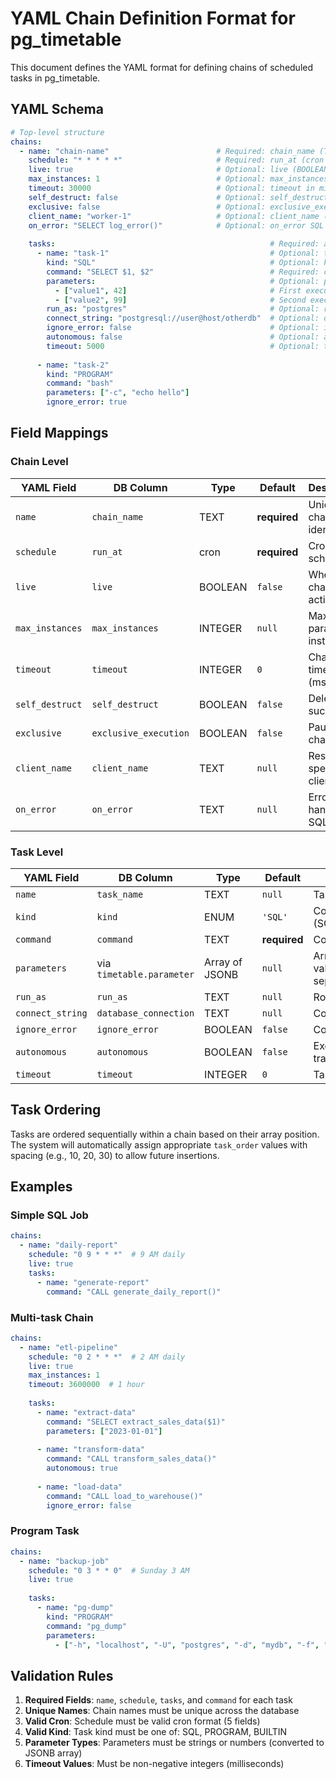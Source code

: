 # YAML Chain Definition Format for pg_timetable

This document defines the YAML format for defining chains of scheduled tasks in pg_timetable.

## YAML Schema

```yaml
# Top-level structure
chains:
  - name: "chain-name"                        # Required: chain_name (TEXT, unique)
    schedule: "* * * * *"                     # Required: run_at (cron format)
    live: true                                # Optional: live (BOOLEAN), default: false
    max_instances: 1                          # Optional: max_instances (INTEGER)
    timeout: 30000                            # Optional: timeout in milliseconds (INTEGER)
    self_destruct: false                      # Optional: self_destruct (BOOLEAN), default: false
    exclusive: false                          # Optional: exclusive_execution (BOOLEAN), default: false  
    client_name: "worker-1"                   # Optional: client_name (TEXT)
    on_error: "SELECT log_error()"            # Optional: on_error SQL (TEXT)
    
    tasks:                                                # Required: array of tasks
      - name: "task-1"                                    # Optional: task_name (TEXT)
        kind: "SQL"                                       # Optional: kind (SQL|PROGRAM|BUILTIN), default: SQL
        command: "SELECT $1, $2"                          # Required: command (TEXT)
        parameters:                                       # Optional: parameters (array of execution parameters)
          - ["value1", 42]                                # First execution with these parameters
          - ["value2", 99]                                # Second execution with different parameters
        run_as: "postgres"                                # Optional: run_as (TEXT) - role for SET ROLE
        connect_string: "postgresql://user@host/otherdb"  # Optional: database_connection (TEXT)
        ignore_error: false                               # Optional: ignore_error (BOOLEAN), default: false
        autonomous: false                                 # Optional: autonomous (BOOLEAN), default: false
        timeout: 5000                                     # Optional: timeout in milliseconds (INTEGER)
        
      - name: "task-2"
        kind: "PROGRAM"
        command: "bash"
        parameters: ["-c", "echo hello"]
        ignore_error: true
```

## Field Mappings

### Chain Level

| YAML Field | DB Column | Type | Default | Description |
|------------|-----------|------|---------|-------------|
| `name` | `chain_name` | TEXT | **required** | Unique chain identifier |
| `schedule` | `run_at` | cron | **required** | Cron-style schedule |
| `live` | `live` | BOOLEAN | `false` | Whether chain is active |
| `max_instances` | `max_instances` | INTEGER | `null` | Max parallel instances |
| `timeout` | `timeout` | INTEGER | `0` | Chain timeout (ms) |
| `self_destruct` | `self_destruct` | BOOLEAN | `false` | Delete after success |
| `exclusive` | `exclusive_execution` | BOOLEAN | `false` | Pause other chains |
| `client_name` | `client_name` | TEXT | `null` | Restrict to specific client |
| `on_error` | `on_error` | TEXT | `null` | Error handling SQL |

### Task Level  

| YAML Field | DB Column | Type | Default | Description |
|------------|-----------|------|---------|-------------|
| `name` | `task_name` | TEXT | `null` | Task description |
| `kind` | `kind` | ENUM | `'SQL'` | Command type (SQL/PROGRAM/BUILTIN) |
| `command` | `command` | TEXT | **required** | Command to execute |
| `parameters` | via `timetable.parameter` | Array of JSONB | `null` | Array of parameter values, each causing separate task execution |
| `run_as` | `run_as` | TEXT | `null` | Role for SET ROLE |
| `connect_string` | `database_connection` | TEXT | `null` | Connection string |
| `ignore_error` | `ignore_error` | BOOLEAN | `false` | Continue on error |
| `autonomous` | `autonomous` | BOOLEAN | `false` | Execute outside transaction |
| `timeout` | `timeout` | INTEGER | `0` | Task timeout (ms) |

## Task Ordering

Tasks are ordered sequentially within a chain based on their array position. The system will automatically assign appropriate `task_order` values with spacing (e.g., 10, 20, 30) to allow future insertions.

## Examples

### Simple SQL Job

```yaml
chains:
  - name: "daily-report"
    schedule: "0 9 * * *"  # 9 AM daily
    live: true
    tasks:
      - name: "generate-report"
        command: "CALL generate_daily_report()"
```

### Multi-task Chain

```yaml
chains:
  - name: "etl-pipeline"
    schedule: "0 2 * * *"  # 2 AM daily
    live: true
    max_instances: 1
    timeout: 3600000  # 1 hour
    
    tasks:
      - name: "extract-data"
        command: "SELECT extract_sales_data($1)"
        parameters: ["2023-01-01"]
        
      - name: "transform-data"  
        command: "CALL transform_sales_data()"
        autonomous: true
        
      - name: "load-data"
        command: "CALL load_to_warehouse()"
        ignore_error: false
```

### Program Task

```yaml  
chains:
  - name: "backup-job"
    schedule: "0 3 * * 0"  # Sunday 3 AM
    live: true
    
    tasks:
      - name: "pg-dump"
        kind: "PROGRAM"
        command: "pg_dump"
        parameters: 
          - ["-h", "localhost", "-U", "postgres", "-d", "mydb", "-f", "/backups/mydb.sql"]
```

## Validation Rules

1. **Required Fields**: `name`, `schedule`, `tasks`, and `command` for each task
2. **Unique Names**: Chain names must be unique across the database
3. **Valid Cron**: Schedule must be valid cron format (5 fields)
4. **Valid Kind**: Task kind must be one of: SQL, PROGRAM, BUILTIN
5. **Parameter Types**: Parameters must be strings or numbers (converted to JSONB array)
6. **Timeout Values**: Must be non-negative integers (milliseconds)
